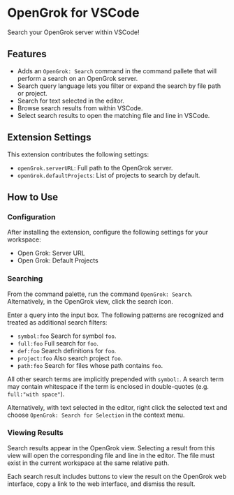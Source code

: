 # OpenGrok for VSCode

Search your OpenGrok server within VSCode!

## Features

- Adds an `OpenGrok: Search` command in the command pallete that will perform a
  search on an OpenGrok server.
- Search query language lets you filter or expand the search by file path or
  project.
- Search for text selected in the editor.
- Browse search results from within VSCode.
- Select search results to open the matching file and line in VSCode.

## Extension Settings

This extension contributes the following settings:

* `openGrok.serverURL`: Full path to the OpenGrok server.
* `openGrok.defaultProjects`: List of projects to search by default.

## How to Use

### Configuration
After installing the extension, configure the following settings for your
workspace:
- Open Grok: Server URL
- Open Grok: Default Projects

### Searching

From the command palette, run the command `OpenGrok: Search`. Alternatively,
in the OpenGrok view, click the search icon.

Enter a query into the input box. The following patterns are recognized and
treated as additional search filters:
- `symbol:foo` Search for symbol `foo`.
- `full:foo` Full search for `foo`.
- `def:foo` Search definitions for `foo`.
- `project:foo` Also search project `foo`.
- `path:foo` Search for files whose path contains `foo`.
   
All other search terms are implicitly prepended with `symbol:`. A search term
may contain whitespace if the term is enclosed in double-quotes (e.g.
`full:"with space"`).

Alternatively, with text selected in the editor, right click the selected text
and choose `OpenGrok: Search for Selection` in the context menu.

### Viewing Results

Search results appear in the OpenGrok view. Selecting a result from this view
will open the corresponding file and line in the editor. The file must exist
in the current workspace at the same relative path.

Each search result includes buttons to view the result on the OpenGrok web
interface, copy a link to the web interface, and dismiss the result.